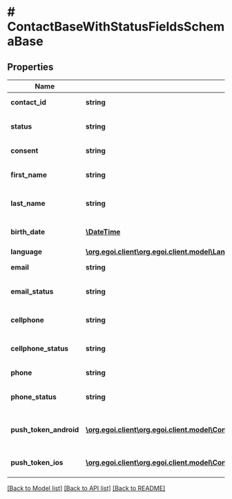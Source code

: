# # ContactBaseWithStatusFieldsSchemaBase

## Properties

Name | Type | Description | Notes
------------ | ------------- | ------------- | -------------
**contact_id** | **string** |  | [optional] [readonly] 
**status** | **string** | Status of the contact | [optional] [default to 'active']
**consent** | **string** | Contact consent | [optional] 
**first_name** | **string** | First name of the contact | [optional] 
**last_name** | **string** | Last name of the contact | [optional] 
**birth_date** | [**\DateTime**](\DateTime.md) | Birth date of the contact | [optional] 
**language** | [**\org.egoi.client\org.egoi.client.model\Language**](Language.md) |  | [optional] 
**email** | **string** | Email of the contact | [optional] 
**email_status** | **string** | Email channel status | [optional] 
**cellphone** | **string** | Cellphone of the contact | [optional] 
**cellphone_status** | **string** | Cellphone channel status | [optional] 
**phone** | **string** | Phone of the contact | [optional] 
**phone_status** | **string** | Phone channel status | [optional] 
**push_token_android** | [**\org.egoi.client\org.egoi.client.model\ContactBaseWithStatusFieldsSchemaBasePushTokenAndroid[]**](ContactBaseWithStatusFieldsSchemaBasePushTokenAndroid.md) | Android push token of the contact | [optional] 
**push_token_ios** | [**\org.egoi.client\org.egoi.client.model\ContactBaseWithStatusFieldsSchemaBasePushTokenIos[]**](ContactBaseWithStatusFieldsSchemaBasePushTokenIos.md) | IOS push token of the contact | [optional] 

[[Back to Model list]](../../README.md#documentation-for-models) [[Back to API list]](../../README.md#documentation-for-api-endpoints) [[Back to README]](../../README.md)


